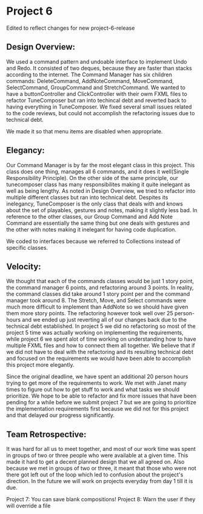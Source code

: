 # **Project 6**
Edited to reflect changes for new project-6-release 

## **Design Overview:**
We used a command pattern and undoable interface to implement Undo and Redo. It consisted of two deques, because they are faster than stacks according to the internet. The Command Manager has six children commands: DeleteCommand, AddNoteCommand, MoveCommand, SelectCommand, GroupCommand and StretchCommand. 
We wanted to have a buttonController and ClickController with their owm FXML files to refactor TuneComposer but ran into techincal debt and reverted back to having everything in TuneComposer. We fixed several small issues related to the code reviews, but could not accomplish the refactoring issues due to technical debt. 

We made it so that menu items are disabled when appropriate. 

## **Elegancy:**
Our Command Manager is by far the most elegant class in this project. This class does one thing, manages all 6 commands, and it does it well(Single Responsibility Principle). On the other side of the same principle, our tunecomposer class has many responsibilites making it quite inelegant as well as being lengthy. As noted in Design Overview, we tried to refactor into multiple different classes but ran into technical debt. Despites its inelegancy, TuneComposer is the only class that deals with and knows about the set of playables, gestures and notes, making it slightly less bad. In reference to the other classes, our Group Command and Add Note Command are essentially the same thing but one deals with gestures and the other with notes making it inelegant for having code duplication. 

We coded to interfaces because we referred to Collections instead of specific classes. 

## **Velocity:**
We thought that each of the commands classes would be just 1 story point, the command manager 6 points, and refactoring around 3 points. In reality, the command classes did take around 1 story point per and the command manager took around 8. The Stretch, Move, and Select commands were much more difficult to implement than AddNote so we should have given them more story points. The refactoring however took well over 25 person-hours and we ended up just reverting all of our changes back due to the technical debt established. In project 5 we did no refactoring so most of the project 5 time was actually working on implementing the requirements, while project 6 we spent alot of time working on understanding how to have multiple FXML files and how to connect them all together. We believe that if we did not have to deal with the refactoring and its resulting technical debt and focused on the requirements we would have been able to accomplish this project more elegantly.

Since the original deadline, we have spent an additional 20 person hours trying to get more of the requirements to work. We met with Janet many times to figure out how to get stuff to work and what tasks we should prioritize. We hope to be able to refactor and fix more issues that have been pending for a while before we submit project 7 but we are going to prioritize the implementation requirements first because we did not for this project and that delayed our progress significantly. 

## **Team Retrospective:**
It was hard for all us to meet together, and most of our work time was spent in groups of two or three people who were available at a given time. This made it hard to get a decent planned design that we all agreed on. Also because we met in groups of two or three, it meant that those who were not there got left out of the loop which led to confusion about the project's direction. In the future we will work on projects everyday from day 1 till it is due.


Project 7:
You can save blank compositions!
Project 8:
Warn the user if they will override a file
